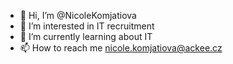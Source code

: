 - 👋 Hi, I’m @NicoleKomjatiova
- 👀 I’m interested in IT recruitment
- 🌱 I’m currently learning about IT
- 📫 How to reach me nicole.komjatiova@ackee.cz

<!---
NicoleKomjatiova/NicoleKomjatiova is a ✨ special ✨ repository because its `README.md` (this file) appears on your GitHub profile.
You can click the Preview link to take a look at your changes.
--->
